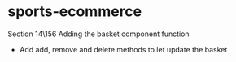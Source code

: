 # sports-ecommerce

Section 14\156 Adding the basket component function
- Add add, remove and delete methods to let update the basket








 













